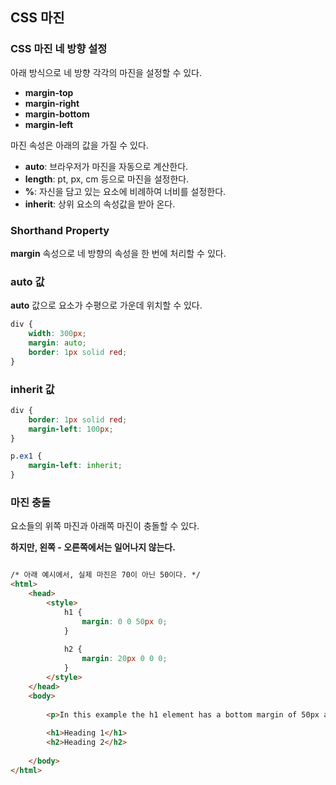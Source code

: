 ## CSS 마진

### CSS 마진 네 방향 설정

아래 방식으로 네 방향 각각의 마진을 설정할 수 있다.

- **margin-top**
- **margin-right**
- **margin-bottom**
- **margin-left**

마진 속성은 아래의 값을 가질 수 있다.

- **auto**: 브라우저가 마진을 자동으로 계산한다.
- **length**: pt, px, cm 등으로 마진을 설정한다. 
- **%**: 자신을 담고 있는 요소에 비례하여 너비를 설정한다.
- **inherit**: 상위 요소의 속성값을 받아 온다.

### Shorthand Property

**margin** 속성으로 네 방향의 속성을 한 번에 처리할 수 있다.

### auto 값

**auto** 값으로 요소가 수평으로 가운데 위치할 수 있다.

```css
div {
    width: 300px;
    margin: auto;
    border: 1px solid red;
}
```

### inherit 값

```css
div {
    border: 1px solid red;
    margin-left: 100px;
}

p.ex1 {
    margin-left: inherit;
}
```

### 마진 충돌

요소들의 위쪽 마진과 아래쪽 마진이 충돌할 수 있다.

**하지만, 왼쪽 - 오른쪽에서는 일어나지 않는다.**

```html

/* 아래 예시에서, 실제 마진은 70이 아닌 50이다. */
<html>
    <head>
        <style>
            h1 {
                margin: 0 0 50px 0;
            }
            
            h2 {
                margin: 20px 0 0 0;
            }
        </style>
    </head>
    <body>
    
        <p>In this example the h1 element has a bottom margin of 50px and the h2 element has a top margin of 20px. Then, the vertical margin between h1 and h2 should have been 70px (50px + 20px). However, due to margin collapse, the actual margin ends up being 50px.</p>
    
        <h1>Heading 1</h1>
        <h2>Heading 2</h2>
    
    </body>
</html>
```

